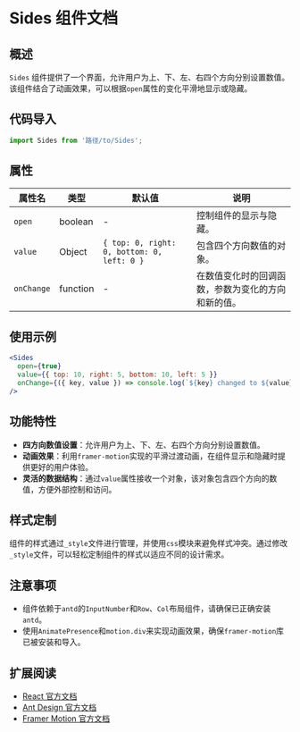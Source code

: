 # Sides 组件文档

## 概述

`Sides` 组件提供了一个界面，允许用户为上、下、左、右四个方向分别设置数值。该组件结合了动画效果，可以根据`open`属性的变化平滑地显示或隐藏。

## 代码导入

```javascript
import Sides from '路径/to/Sides';
```

## 属性

| 属性名        | 类型       | 默认值                                        | 说明                        |
|------------|----------|--------------------------------------------|---------------------------|
| `open`     | boolean  | -                                          | 控制组件的显示与隐藏。               |
| `value`    | Object   | `{ top: 0, right: 0, bottom: 0, left: 0 }` | 包含四个方向数值的对象。              |
| `onChange` | function | -                                          | 在数值变化时的回调函数，参数为变化的方向和新的值。 |

## 使用示例

```jsx
<Sides
  open={true}
  value={{ top: 10, right: 5, bottom: 10, left: 5 }}
  onChange={({ key, value }) => console.log(`${key} changed to ${value}`)}
/>
```

## 功能特性

- **四方向数值设置**：允许用户为上、下、左、右四个方向分别设置数值。
- **动画效果**：利用`framer-motion`实现的平滑过渡动画，在组件显示和隐藏时提供更好的用户体验。
- **灵活的数据结构**：通过`value`属性接收一个对象，该对象包含四个方向的数值，方便外部控制和访问。

## 样式定制

组件的样式通过`_style`文件进行管理，并使用`css`模块来避免样式冲突。通过修改`_style`文件，可以轻松定制组件的样式以适应不同的设计需求。

## 注意事项

- 组件依赖于`antd`的`InputNumber`和`Row`、`Col`布局组件，请确保已正确安装`antd`。
- 使用`AnimatePresence`和`motion.div`来实现动画效果，确保`framer-motion`库已被安装和导入。

## 扩展阅读

- [React 官方文档](https://reactjs.org/)
- [Ant Design 官方文档](https://ant.design/)
- [Framer Motion 官方文档](https://www.framer.com/motion/)
